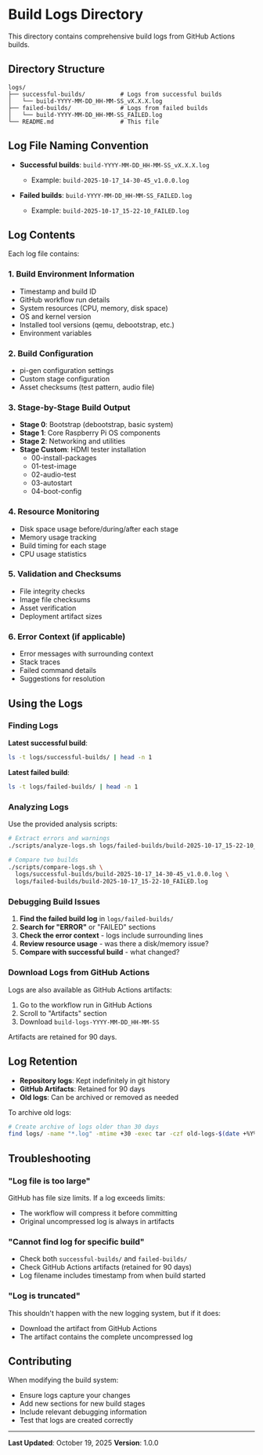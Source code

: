 # Build Logs Directory

This directory contains comprehensive build logs from GitHub Actions builds.

## Directory Structure

```
logs/
├── successful-builds/          # Logs from successful builds
│   └── build-YYYY-MM-DD_HH-MM-SS_vX.X.X.log
├── failed-builds/              # Logs from failed builds
│   └── build-YYYY-MM-DD_HH-MM-SS_FAILED.log
└── README.md                   # This file
```

## Log File Naming Convention

- **Successful builds**: `build-YYYY-MM-DD_HH-MM-SS_vX.X.X.log`
  - Example: `build-2025-10-17_14-30-45_v1.0.0.log`

- **Failed builds**: `build-YYYY-MM-DD_HH-MM-SS_FAILED.log`
  - Example: `build-2025-10-17_15-22-10_FAILED.log`

## Log Contents

Each log file contains:

### 1. Build Environment Information
- Timestamp and build ID
- GitHub workflow run details
- System resources (CPU, memory, disk space)
- OS and kernel version
- Installed tool versions (qemu, debootstrap, etc.)
- Environment variables

### 2. Build Configuration
- pi-gen configuration settings
- Custom stage configuration
- Asset checksums (test pattern, audio file)

### 3. Stage-by-Stage Build Output
- **Stage 0**: Bootstrap (debootstrap, basic system)
- **Stage 1**: Core Raspberry Pi OS components
- **Stage 2**: Networking and utilities
- **Stage Custom**: HDMI tester installation
  - 00-install-packages
  - 01-test-image
  - 02-audio-test
  - 03-autostart
  - 04-boot-config

### 4. Resource Monitoring
- Disk space usage before/during/after each stage
- Memory usage tracking
- Build timing for each stage
- CPU usage statistics

### 5. Validation and Checksums
- File integrity checks
- Image file checksums
- Asset verification
- Deployment artifact sizes

### 6. Error Context (if applicable)
- Error messages with surrounding context
- Stack traces
- Failed command details
- Suggestions for resolution

## Using the Logs

### Finding Logs

**Latest successful build**:
```bash
ls -t logs/successful-builds/ | head -n 1
```

**Latest failed build**:
```bash
ls -t logs/failed-builds/ | head -n 1
```

### Analyzing Logs

Use the provided analysis scripts:

```bash
# Extract errors and warnings
./scripts/analyze-logs.sh logs/failed-builds/build-2025-10-17_15-22-10_FAILED.log

# Compare two builds
./scripts/compare-logs.sh \
  logs/successful-builds/build-2025-10-17_14-30-45_v1.0.0.log \
  logs/failed-builds/build-2025-10-17_15-22-10_FAILED.log
```

### Debugging Build Issues

1. **Find the failed build log** in `logs/failed-builds/`
2. **Search for "ERROR"** or "FAILED" sections
3. **Check the error context** - logs include surrounding lines
4. **Review resource usage** - was there a disk/memory issue?
5. **Compare with successful build** - what changed?

### Download Logs from GitHub Actions

Logs are also available as GitHub Actions artifacts:

1. Go to the workflow run in GitHub Actions
2. Scroll to "Artifacts" section
3. Download `build-logs-YYYY-MM-DD_HH-MM-SS`

Artifacts are retained for 90 days.

## Log Retention

- **Repository logs**: Kept indefinitely in git history
- **GitHub Artifacts**: Retained for 90 days
- **Old logs**: Can be archived or removed as needed

To archive old logs:
```bash
# Create archive of logs older than 30 days
find logs/ -name "*.log" -mtime +30 -exec tar -czf old-logs-$(date +%Y%m%d).tar.gz {} +
```

## Troubleshooting

### "Log file is too large"

GitHub has file size limits. If a log exceeds limits:
- The workflow will compress it before committing
- Original uncompressed log is always in artifacts

### "Cannot find log for specific build"

- Check both `successful-builds/` and `failed-builds/`
- Check GitHub Actions artifacts (retained for 90 days)
- Log filename includes timestamp from when build started

### "Log is truncated"

This shouldn't happen with the new logging system, but if it does:
- Download the artifact from GitHub Actions
- The artifact contains the complete uncompressed log

## Contributing

When modifying the build system:
- Ensure logs capture your changes
- Add new sections for new build stages
- Include relevant debugging information
- Test that logs are created correctly

---

**Last Updated**: October 19, 2025
**Version**: 1.0.0
